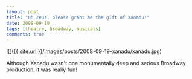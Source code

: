 ```yaml
---
layout: post
title: "Oh Zeus, please grant me the gift of Xanadu!"
date: 2008-09-19
tags: [theatre, broadway, musicals]
comments: true
---
```

![]({{ site.url }}/images/posts/2008-09-19-xanadu/xanadu.jpg)

Although Xanadu wasn't one monumentally deep and serious Broadway production, it was really fun!
